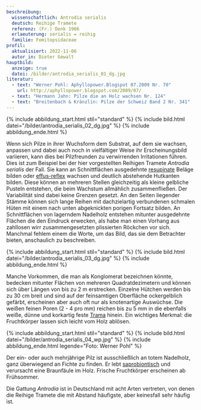 ```yaml
---
beschreibung:
  wissenschaftlich: Antrodia serialis
  deutsch: Reihige Tramete
  referenz: (Fr.) Donk 1966
  erlaeuterung: serialis = reihig
  familie: Fomitopsidaceae
profil:
  aktualisiert: 2022-11-06
  autor_in: Dieter Gewalt
hauptbild:
  anzeige: true
  datei: /bilder/antrodia_serialis_01_dg.jpg
literatur:
  - text: "Werner Pohl: Aphyllopower.Blogspot 07.2009 Nr. 70"
    url: http://aphyllopower.blogspot.com/2009/07/
  - text: "Hermann Jahn: Pilze die an Holz wachsen Nr. 124"
  - text: "Breitenbach & Kränzlin: Pilze der Schweiz Band 2 Nr. 341"
---
```

{% include abbildung_start.html stil="standard" %}
{% include bild.html datei="/bilder/antrodia_serialis_02_dg.jpg" %}
{% include abbildung_ende.html %}

Wenn sich Pilze in ihrer Wuchsform dem Substrat, auf dem sie wachsen, anpassen und dabei auch noch in vielfältiger Weise ihr Erscheinungsbild variieren, kann dies bei Pilzfreunden zu verwirrenden Irritationen führen. Dies ist zum Beispiel bei der hier vorgestellten Reihigen Tramete *Antrodia serialis* der Fall. Sie kann an Schnittflächen ausgedehnte [resupinate](resupinat "Glossar") Beläge bilden oder [effus-reflex](effus-reflex "Glossar") wachsen und deutlich abstehende Hutkanten bilden. Diese können an mehreren Stellen gleichzeitig als kleine gelbliche Pusteln entstehen, die beim Wachstum allmählich zusammenfließen. Der Variabilität sind dabei keine Grenzen gesetzt. An den Seiten liegender Stämme können sich lange Reihen mit dachzielartig verbundenen schmalen Hüten mit einem nach unten abgeknickten porigen Fortsatz bilden. An Schnittflächen von lagerndem Nadelholz entstehen mitunter ausgedehnte Flächen die den Eindruck erwecken, als habe man einen Vorhang aus zahllosen wirr zusammengesetzten plissierten Röckchen vor sich. Manchmal fehlem einem die Worte, um das Bild, das sie dem Betrachter bieten, anschaulich zu beschreiben.

{% include abbildung_start.html stil="standard" %}
{% include bild.html datei="/bilder/antrodia_serialis_03_dg.jpg" %}
{% include abbildung_ende.html %}

Manche Vorkommen, die man als Konglomerat bezeichnen könnte, bedecken mitunter Flächen von mehreren Quadratdezimetern und können sich über Längen von bis zu 2 m erstrecken. Einzelne Hütchen werden bis zu 30 cm breit und sind auf der feinsamtigen Oberfläche ockergelblich gefärbt, erscheinen aber auch oft nur als knotenartige Auswüchse. Die weißen feinen Poren (2 - 4 pro mm) reichen bis zu 5 mm in die ebenfalls weiße, dünne und korkartig feste [Trama](Trama "Glossar") hinein. Ein wichtiges Merkmal: die Fruchtkörper lassen sich leicht vom Holz ablösen.

{% include abbildung_start.html stil="standard" %}
{% include bild.html datei="/bilder/antrodia_serialis_04_wp.jpg" %}
{% include abbildung_ende.html legende="Foto: Werner Pohl" %}

Der ein- oder auch mehrjährige Pilz ist ausschließlich an totem Nadelholz, ganz überwiegend an Fichte zu finden. Er lebt [saprobiontisch](<saprobiontisch "Glossar">) und verursacht eine Braunfäule im Holz. Frische Fruchtkörper erscheinen ab Frühsommer.

Die Gattung *Antrodia* ist in Deutschland mit acht Arten vertreten, von denen die Reihige Tramete die mit Abstand häufigste, aber keinesfall sehr häufig ist.